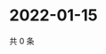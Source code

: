 # 2022-01-15

共 0 条

<!-- BEGIN WEIBO -->
<!-- 最后更新时间 Sat Jan 15 2022 13:10:34 GMT+0800 (China Standard Time) -->

<!-- END WEIBO -->
